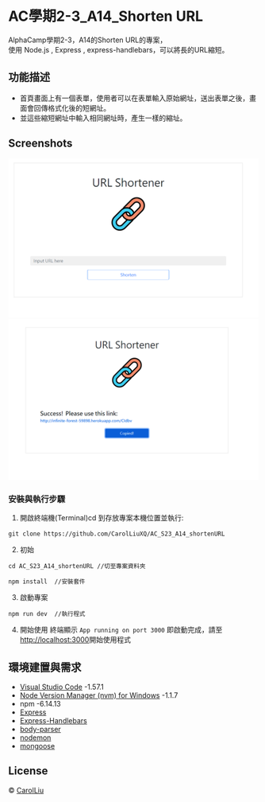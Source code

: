# AC學期2-3_A14_Shorten URL

AlphaCamp學期2-3，A14的Shorten URL的專案，  
使用 Node.js , Express , express-handlebars，可以將長的URL縮短。

## 功能描述

- 首頁畫面上有一個表單，使用者可以在表單輸入原始網址，送出表單之後，畫面會回傳格式化後的短網址。
- 並這些縮短網址中輸入相同網址時，產生一樣的縮址。

## Screenshots

![首頁](./home.PNG)
![複製](./copied.PNG)

### 安裝與執行步驟

1. 開啟終端機(Terminal)cd 到存放專案本機位置並執行:

```
git clone https://github.com/CarolLiuXQ/AC_S23_A14_shortenURL
```

2. 初始

```
cd AC_S23_A14_shortenURL //切至專案資料夾
```

```
npm install  //安裝套件
```

3. 啟動專案

```
npm run dev  //執行程式
```

4. 開始使用
終端顯示 `App running on port 3000` 即啟動完成，請至[http://localhost:3000](http://localhost:3000)開始使用程式



## 環境建置與需求

- [Visual Studio Code](https://visualstudio.microsoft.com/zh-hant/) -1.57.1
- [Node Version Manager (nvm) for Windows](https://github.com/coreybutler/nvm-windows/releases) -1.1.7
- npm -6.14.13
- [Express](https://www.npmjs.com/package/express)
- [Express-Handlebars](https://www.npmjs.com/package/express-handlebars)
- [body-parser](https://www.npmjs.com/package/body-parser)
- [nodemon](https://www.npmjs.com/package/nodemon)
- [mongoose](https://www.npmjs.com/package/mongoose)

## License
© [CarolLiu](https://github.com/CarolLiuXQ/)